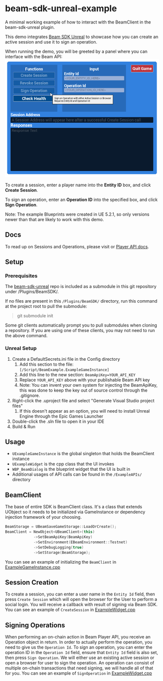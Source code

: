 # beam-sdk-unreal-example

A minimal working example of how to interact with the BeamClient in the beam-sdk-unreal plugin.

This demo integrates [Beam SDK Unreal](https://github.com/Merit-Circle/beam-sdk-unreal) to showcase how you can create an active session and use it to sign an operation.

When running the demo, you will be greeted by a panel where you can interface with the Beam API:
![img.png](img.png) 

To create a session, enter a player name into the **Entity ID** box, and click **Create Session**.

To sign an operation, enter an **Operation ID** into the specified box, and click **Sign Operation**.

Note: The example Blueprints were created in UE 5.2.1, so only versions newer than that are likely to work with this demo.

## Docs
To read up on Sessions and Operations, please visit or [Player API docs](https://docs.onbeam.com/service/introduction-player-api).

## Setup

### Prerequisites
The [beam-sdk-unreal](https://github.com/Merit-Circle/beam-sdk-unreal) repo is included as a submodule in this git repository under /Plugins/BeamSDK/.

If no files are present in this `/Plugins/BeamSDK/` directory, run this command at the project root to pull the submodule:
> git submodule init

Some git clients automatically prompt you to pull submodules when cloning a repository. If you are using one of these clients, you may not need to run the above command.

### Unreal Setup

1. Create a DefaultSecrets.ini file in the Config directory
   1. Add this section to the file: `[/Script/BeamExample.ExampleGameInstance]`
   2. Add this line to the new section: `BeamApiKey=YOUR_API_KEY`
   3. Replace `YOUR_API_KEY` above with your publishable Beam API key
   4. Note: You can invent your own system for injecting the BeamApiKey, this was done to keep the key out of source control through the .gitignore.
2. Right-click the .uproject file and select "Generate Visual Studio project files"
   1. If this doesn't appear as an option, you will need to install Unreal Engine through the Epic Games Launcher
3. Double-click the .sln file to open it in your IDE
4. Build & Run

## Usage

* `UExampleGameInstance` is the global singleton that holds the BeamClient instance
* `UExampleWidget` is the cpp class that the UI invokes
* `WBP_BeamDialog` is the blueprint widget that the UI is built in
* Additional usages of API calls can be found in the `/ExampleAPIs/` directory

## BeamClient
The base of entire SDK is BeamClient class. It's a class that extends UObject so it needs to be initialized via GameInstance or dependency injection framework of your choosing. 
```cpp
BeamStorage = UBeamSaveGameStorage::LoadOrCreate();
BeamClient = NewObject<UBeamClient>(this)
             ->SetBeamApiKey(BeamApiKey)
             ->SetEnvironment(EBeamEnvironment::Testnet)
             ->SetDebugLogging(true)
             ->SetStorage(BeamStorage);
```
You can see an example of initializing the `BeamClient` in [ExampleGameInstance.cpp](https://github.com/Merit-Circle/beam-sdk-unreal-example/blob/ab46d9e17492b1dc7d5e04c8f5378bf3c7108097/Source/BeamExample/ExampleGameInstance.cpp#L24)

## Session Creation
To create a session, you can enter a user name in the `Entity Id` field, then press `Create Session` which will open the browser for the User to perform a social login. You will receive a callback with result of signing via Beam SDK.
You can see an example of `CreateSession` in [ExampleWidget.cpp](https://github.com/Merit-Circle/beam-sdk-unreal-example/blob/ab46d9e17492b1dc7d5e04c8f5378bf3c7108097/Source/BeamExample/ExampleWidget.cpp#L7)

## Signing Operations
When performing an on-chain action in Beam Player API, you receive an Operation object in return. In order to actually perform the operation, you need to give us the `Operation Id`.
To sign an operation, you can enter the operation ID in the `Operation Id` field, ensure that `Entity Id` field is also set, then press `Sign Operation`.
We will either use an existing active session or open a browser for user to sign the operation.
An operation can consist of multiple on-chain transactions that need signing, we will handle all of that for you.
You can see an example of `SignOperation` in [ExampleWidget.cpp](https://github.com/Merit-Circle/beam-sdk-unreal-example/blob/ab46d9e17492b1dc7d5e04c8f5378bf3c7108097/Source/BeamExample/ExampleWidget.cpp#L74)
